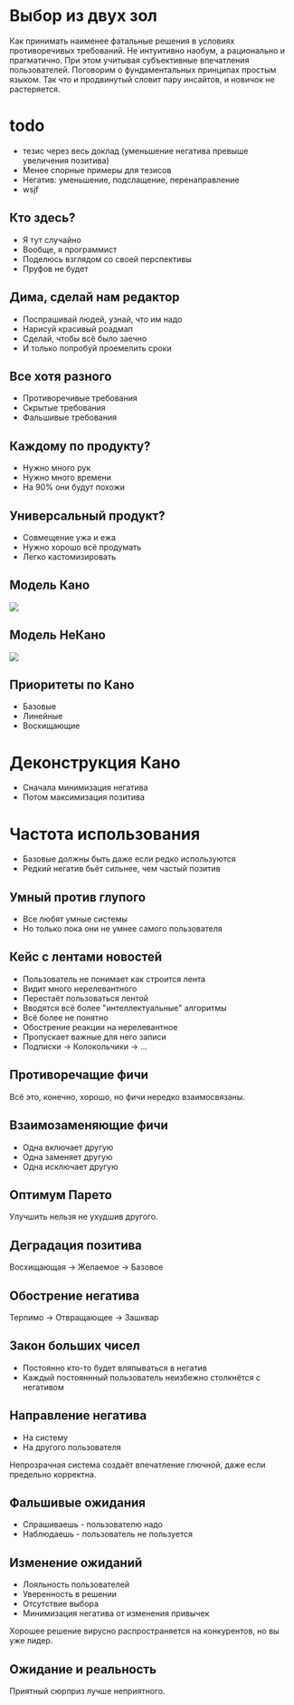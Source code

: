 # Выбор из двух зол

Как принимать наименее фатальные решения в условиях противоречивых требований.
Не интуитивно наобум, а рационально и прагматично.
При этом учитывая субъективные впечатления пользователей.
Поговорим о фундаментальных принципах простым языком.
Так что и продвинутый словит пару инсайтов, и новичок не растеряется.

# todo

- тезис через весь доклад (уменьшение негатива превыше увеличения позитива)
- Менее спорные примеры для тезисов
- Негатив: уменьшение, подслащение, перенаправление
- wsjf

## Кто здесь?

- Я тут случайно
- Вообще, я программист
- Поделюсь взглядом со своей перспективы
- Пруфов не будет

## Дима, сделай нам редактор

- Поспрашивай людей, узнай, что им надо
- Нарисуй красивый роадмап
- Сделай, чтобы всё было заечно
- И только попробуй проемелить сроки

## Все хотя разного

- Противоречивые требования
- Скрытые требования
- Фальшивые требования

## Каждому по продукту?

- Нужно много рук
- Нужно много времени
- На 90% они будут похожи

## Универсальный продукт?

- Совмещение ужа и ежа
- Нужно хорошо всё продумать
- Легко кастомизировать

## Модель Кано

![](kano.png)

## Модель НеКано

![](nekano.png)

## Приоритеты по Кано

- Базовые
- Линейные
- Восхищающие

# Деконструкция Кано

- Сначала минимизация негатива
- Потом максимизация позитива

# Частота использования

- Базовые должны быть даже если редко используются
- Редкий негатив бьёт сильнее, чем частый позитив

## Умный против глупого

- Все любят умные системы
- Но только пока они не умнее самого пользователя

## Кейс с лентами новостей

- Пользователь не понимает как строится лента
- Видит много нерелевантного
- Перестаёт пользоваться лентой
- Вводятся всё более "интеллектуальные" алгоритмы
- Всё более не понятно
- Обострение реакции на нерелевантное
- Пропускает важные для него записи
- Подписки -> Колокольчики -> ...

## Противоречащие фичи

Всё это, конечно, хорошо, но фичи нередко взаимосвязаны.

## Взаимозаменяющие фичи

- Одна включает другую
- Одна заменяет другую
- Одна исключает другую

## Оптимум Парето

Улучшить нельзя не ухудшив другого.

## Деградация позитива

Восхищающая -> Желаемое -> Базовое

## Обострение негатива

Терпимо -> Отвращающее -> Зашквар

## Закон больших чисел

- Постоянно кто-то будет вляпываться в негатив
- Каждый постояннный пользователь неизбежно столкнётся с негативом

## Направление негатива

- На систему
- На другого пользователя

Непрозрачная система создаёт впечатление глючной, даже если предельно корректна.

## Фальшивые ожидания

- Спрашиваешь - пользователю надо
- Наблюдаешь - пользователь не пользуется

## Изменение ожиданий

- Лояльность пользователей
- Уверенность в решении
- Отсутствие выбора
- Минимизация негатива от изменения привычек

Хорошее решение вирусно распространяется на конкурентов, но вы уже лидер.

## Ожидание и реальность

Приятный сюрприз лучше неприятного.
